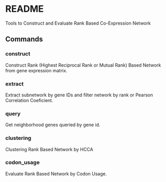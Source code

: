 # README

Tools to Construct and Evaluate Rank Based Co-Expression Network

## Commands

### construct

Construct Rank (Highest Reciprocal Rank or Mutual Rank) Based Network from gene expression matrix.

### extract

Extract subnetwork by gene IDs and filter network by rank or Pearson Correlation Coeficient.

### query

Get neighborhood genes queried by gene id.

### clustering

Clustering Rank Based Network by HCCA

### codon_usage

Evaluate Rank Based Network by Codon Usage.
